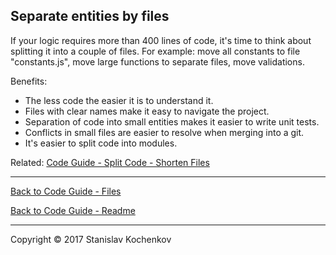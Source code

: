 ## Separate entities by files

If your logic requires more than 400 lines of code, it's time to think about splitting it into a couple of files.
For example: move all constants to file "constants.js", move large functions to separate files, move validations.

Benefits:

* The less code the easier it is to understand it.
* Files with clear names make it easy to navigate the project.
* Separation of code into small entities makes it easier to write unit tests.
* Conflicts in small files are easier to resolve when merging into a git.
* It's easier to split code into modules.

Related: [Code Guide - Split Code - Shorten Files](https://github.com/UserBug/codeGuide/blob/v2/docs/splitCode/shortenFiles.md)  

---

[Back to Code Guide - Files](https://github.com/UserBug/codeGuide/tree/v2/docs/files)

[Back to Code Guide - Readme](https://github.com/UserBug/codeGuide/tree/v2)

---
Copyright © 2017 Stanislav Kochenkov 